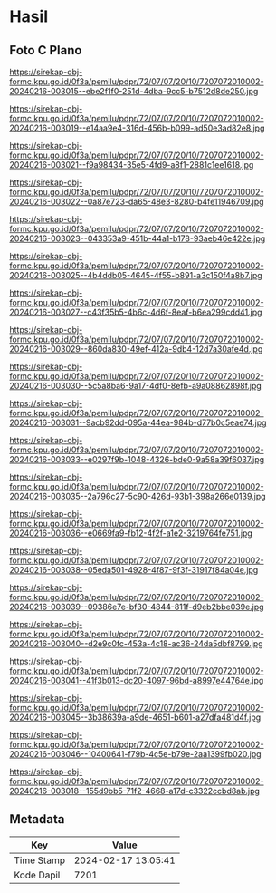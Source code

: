 # Hasil

## Foto C Plano

https://sirekap-obj-formc.kpu.go.id/0f3a/pemilu/pdpr/72/07/07/20/10/7207072010002-20240216-003015--ebe2f1f0-251d-4dba-9cc5-b7512d8de250.jpg

https://sirekap-obj-formc.kpu.go.id/0f3a/pemilu/pdpr/72/07/07/20/10/7207072010002-20240216-003019--e14aa9e4-316d-456b-b099-ad50e3ad82e8.jpg

https://sirekap-obj-formc.kpu.go.id/0f3a/pemilu/pdpr/72/07/07/20/10/7207072010002-20240216-003021--f9a98434-35e5-4fd9-a8f1-2881c1ee1618.jpg

https://sirekap-obj-formc.kpu.go.id/0f3a/pemilu/pdpr/72/07/07/20/10/7207072010002-20240216-003022--0a87e723-da65-48e3-8280-b4fe11946709.jpg

https://sirekap-obj-formc.kpu.go.id/0f3a/pemilu/pdpr/72/07/07/20/10/7207072010002-20240216-003023--043353a9-451b-44a1-b178-93aeb46e422e.jpg

https://sirekap-obj-formc.kpu.go.id/0f3a/pemilu/pdpr/72/07/07/20/10/7207072010002-20240216-003025--4b4ddb05-4645-4f55-b891-a3c150f4a8b7.jpg

https://sirekap-obj-formc.kpu.go.id/0f3a/pemilu/pdpr/72/07/07/20/10/7207072010002-20240216-003027--c43f35b5-4b6c-4d6f-8eaf-b6ea299cdd41.jpg

https://sirekap-obj-formc.kpu.go.id/0f3a/pemilu/pdpr/72/07/07/20/10/7207072010002-20240216-003029--860da830-49ef-412a-9db4-12d7a30afe4d.jpg

https://sirekap-obj-formc.kpu.go.id/0f3a/pemilu/pdpr/72/07/07/20/10/7207072010002-20240216-003030--5c5a8ba6-9a17-4df0-8efb-a9a08862898f.jpg

https://sirekap-obj-formc.kpu.go.id/0f3a/pemilu/pdpr/72/07/07/20/10/7207072010002-20240216-003031--9acb92dd-095a-44ea-984b-d77b0c5eae74.jpg

https://sirekap-obj-formc.kpu.go.id/0f3a/pemilu/pdpr/72/07/07/20/10/7207072010002-20240216-003033--e0297f9b-1048-4326-bde0-9a58a39f6037.jpg

https://sirekap-obj-formc.kpu.go.id/0f3a/pemilu/pdpr/72/07/07/20/10/7207072010002-20240216-003035--2a796c27-5c90-426d-93b1-398a266e0139.jpg

https://sirekap-obj-formc.kpu.go.id/0f3a/pemilu/pdpr/72/07/07/20/10/7207072010002-20240216-003036--e0669fa9-fb12-4f2f-a1e2-3219764fe751.jpg

https://sirekap-obj-formc.kpu.go.id/0f3a/pemilu/pdpr/72/07/07/20/10/7207072010002-20240216-003038--05eda501-4928-4f87-9f3f-31917f84a04e.jpg

https://sirekap-obj-formc.kpu.go.id/0f3a/pemilu/pdpr/72/07/07/20/10/7207072010002-20240216-003039--09386e7e-bf30-4844-811f-d9eb2bbe039e.jpg

https://sirekap-obj-formc.kpu.go.id/0f3a/pemilu/pdpr/72/07/07/20/10/7207072010002-20240216-003040--d2e9c0fc-453a-4c18-ac36-24da5dbf8799.jpg

https://sirekap-obj-formc.kpu.go.id/0f3a/pemilu/pdpr/72/07/07/20/10/7207072010002-20240216-003041--41f3b013-dc20-4097-96bd-a8997e44764e.jpg

https://sirekap-obj-formc.kpu.go.id/0f3a/pemilu/pdpr/72/07/07/20/10/7207072010002-20240216-003045--3b38639a-a9de-4651-b601-a27dfa481d4f.jpg

https://sirekap-obj-formc.kpu.go.id/0f3a/pemilu/pdpr/72/07/07/20/10/7207072010002-20240216-003046--10400641-f79b-4c5e-b79e-2aa1399fb020.jpg

https://sirekap-obj-formc.kpu.go.id/0f3a/pemilu/pdpr/72/07/07/20/10/7207072010002-20240216-003018--155d9bb5-71f2-4668-a17d-c3322ccbd8ab.jpg


## Metadata

| Key        | Value               |
| ---------- | ------------------- |
| Time Stamp | 2024-02-17 13:05:41 |
| Kode Dapil | 7201                |



